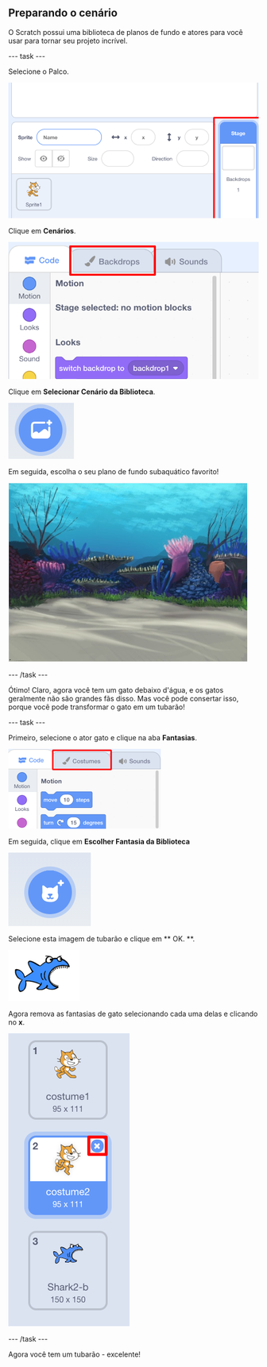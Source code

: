 ## Preparando o cenário

O Scratch possui uma biblioteca de planos de fundo e atores para você usar para tornar seu projeto incrível.

\--- task \---

Selecione o Palco.

![Selecionando o palco](images/looksSelectStage.png)

Clique em **Cenários**.

![A aba dos Cenários](images/looksBackdrops.png)

Clique em **Selecionar Cenário da Biblioteca**.

![O ícone de seleção do Cenário](images/looksChooseBg.png)

Em seguida, escolha o seu plano de fundo subaquático favorito!

![Uma cena subaquática](images/looksUnderwater.png)

\--- /task \---

Ótimo! Claro, agora você tem um gato debaixo d'água, e os gatos geralmente não são grandes fãs disso. Mas você pode consertar isso, porque você pode transformar o gato em um tubarão!

\--- task \---

Primeiro, selecione o ator gato e clique na aba **Fantasias**.

![](images/cool2.png)

Em seguida, clique em **Escolher Fantasia da Biblioteca**

![](images/cool3.png)

Selecione esta imagem de tubarão e clique em ** OK. **.

![A fantasia de tubarão](images/looksShark.png)

Agora remova as fantasias de gato selecionando cada uma delas e clicando no **x**.

![](images/coolDeleteCostumes.png)

\--- /task \---

Agora você tem um tubarão - excelente!
